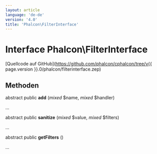 ```yaml
---
layout: article
language: 'de-de'
version: '4.0'
title: 'Phalcon\FilterInterface'
---
```

# Interface **Phalcon\FilterInterface**

[Quellcode auf GitHub](https://github.com/phalcon/cphalcon/tree/v{{ page.version }}.0/phalcon/filterinterface.zep)

## Methoden

abstract public **add** (*mixed* $name, *mixed* $handler)

...

abstract public **sanitize** (*mixed* $value, *mixed* $filters)

...

abstract public **getFilters** ()

...